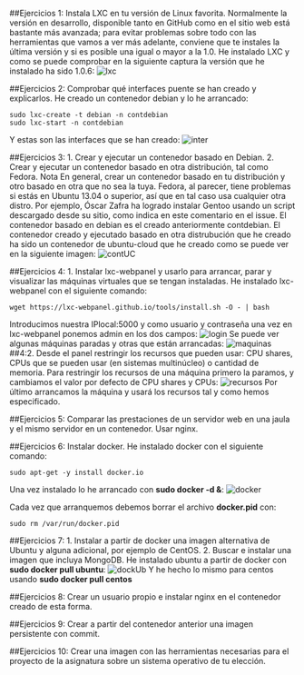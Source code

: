 ##Ejercicios 1: Instala LXC en tu versión de Linux favorita. Normalmente la versión en desarrollo, disponible tanto en GitHub como en el sitio web está bastante más avanzada; para evitar problemas sobre todo con las herramientas que vamos a ver más adelante, conviene que te instales la última versión y si es posible una igual o mayor a la 1.0.
He instalado LXC y como se puede comprobar en la siguiente captura la versión que he instalado ha sido 1.0.6:
![lxc](http://i1042.photobucket.com/albums/b422/Pedro_Gazquez_Navarrete/Captura%20de%20pantalla%20de%202015-11-27%20104136_zpskoyc7qst.png)


##Ejercicios 2: Comprobar qué interfaces puente se han creado y explicarlos.
He creado un contenedor debian y lo he arrancado:
```
sudo lxc-create -t debian -n contdebian
sudo lxc-start -n contdebian
```
Y estas son las interfaces que se han creado:
![inter](http://i1042.photobucket.com/albums/b422/Pedro_Gazquez_Navarrete/Captura%20de%20pantalla%20de%202015-12-04%20130519_zpsgk2tq5eb.png)

##Ejercicios 3: 1. Crear y ejecutar un contenedor basado en Debian. 2. Crear y ejecutar un contenedor basado en otra distribución, tal como Fedora. Nota En general, crear un contenedor basado en tu distribución y otro basado en otra que no sea la tuya. Fedora, al parecer, tiene problemas si estás en Ubuntu 13.04 o superior, así que en tal caso usa cualquier otra distro. Por ejemplo, Óscar Zafra ha logrado instalar Gentoo usando un script descargado desde su sitio, como indica en este comentario en el issue.
El contenedor basado en debian es el creado anteriormente contdebian. El contenedor creado y ejecutado basado en otra distrubución que he creado ha sido un contenedor de ubuntu-cloud que he creado como se puede ver en la siguiente imagen:
![contUC](http://i1042.photobucket.com/albums/b422/Pedro_Gazquez_Navarrete/Captura%20de%20pantalla%20de%202015-12-05%20120121_zpsxkzvgtbl.png)

##Ejercicios 4: 1. Instalar lxc-webpanel y usarlo para arrancar, parar y visualizar las máquinas virtuales que se tengan instaladas. 
He instalado lxc-webpanel con el siguiente comando:
```
wget https://lxc-webpanel.github.io/tools/install.sh -O - | bash
```
Introducimos nuestra IPlocal:5000 y como usuario y contraseña una vez en lxc-webpanel ponemos admin en los dos campos:
![login](http://i1042.photobucket.com/albums/b422/Pedro_Gazquez_Navarrete/Captura%20de%20pantalla%20de%202015-12-05%20122648_zpsj9dmo2d7.png)
Se puede ver algunas máquinas paradas y otras que están arrancadas:
![maquinas](http://i1042.photobucket.com/albums/b422/Pedro_Gazquez_Navarrete/Captura%20de%20pantalla%20de%202015-12-05%20124242_zpseyotrrgf.png)
##4:2. Desde el panel restringir los recursos que pueden usar: CPU shares, CPUs que se pueden usar (en sistemas multinúcleo) o cantidad de memoria.
Para restringir los recursos de una máquina primero la paramos, y cambiamos el valor por defecto de CPU shares y CPUs:
![recursos](http://i1042.photobucket.com/albums/b422/Pedro_Gazquez_Navarrete/Captura%20de%20pantalla%20de%202015-12-05%20124503_zpsl2p2xrha.png)
Por último arrancamos la máquina y usará los recursos tal y como hemos especificado.


##Ejercicios 5: Comparar las prestaciones de un servidor web en una jaula y el mismo servidor en un contenedor. Usar nginx.


##Ejercicios 6: Instalar docker.
He instalado docker con el siguiente comando:
```
sudo apt-get -y install docker.io
```
Una vez instalado lo he arrancado con **sudo docker -d &**:
![docker](http://i1042.photobucket.com/albums/b422/Pedro_Gazquez_Navarrete/Captura%20de%20pantalla%20de%202015-12-05%20132804_zpslmy5q29a.png)

Cada vez que arranquemos debemos borrar el archivo **docker.pid** con:
```
sudo rm /var/run/docker.pid
```

##Ejercicios 7: 1. Instalar a partir de docker una imagen alternativa de Ubuntu y alguna adicional, por ejemplo de CentOS. 2. Buscar e instalar una imagen que incluya MongoDB.
He instalado ubuntu a partir de docker con **sudo docker pull ubuntu**:
![dockUb](http://i1042.photobucket.com/albums/b422/Pedro_Gazquez_Navarrete/Captura%20de%20pantalla%20de%202015-12-05%20133647_zpshhqmufwo.png)
Y he hecho lo mismo para centos usando **sudo docker pull centos**

##Ejercicios 8: Crear un usuario propio e instalar nginx en el contenedor creado de esta forma.


##Ejercicios 9: Crear a partir del contenedor anterior una imagen persistente con commit.


##Ejercicios 10: Crear una imagen con las herramientas necesarias para el proyecto de la asignatura sobre un sistema operativo de tu elección.
